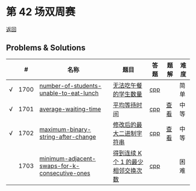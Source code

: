 # 第 42 场双周赛

[返回](../../README.md)

## Problems & Solutions
|     | #    | 名称                                                                                                          | 题目                                                                                                         | 答题                                                                             | 题解                                                                                                                                | 难度 |
| --- | ---- | ------------------------------------------------------------------------------------------------------------- | ------------------------------------------------------------------------------------------------------------ | -------------------------------------------------------------------------------- | ----------------------------------------------------------------------------------------------------------------------------------- | ---- |
| √   | 1700 | [number-of-students-unable-to-eat-lunch](../../problems/number-of-students-unable-to-eat-lunch)               | [无法吃午餐的学生数量](../../problems/number-of-students-unable-to-eat-lunch/README.md)                      | [cpp](../../problems/number-of-students-unable-to-eat-lunch/SOLUTION.cpp)        |                                                                                                                                     | 简单 |
| √   | 1701 | [average-waiting-time](../../problems/average-waiting-time)                                                   | [平均等待时间](../../problems/average-waiting-time/README.md)                                                | [cpp](../../problems/average-waiting-time/SOLUTION.cpp)                          | [查看](https://leetcode-cn.com/problems/average-waiting-time/solution/average-waiting-time-by-ikaruga-3iej/)                        | 中等 |
| √   | 1702 | [maximum-binary-string-after-change](../../problems/maximum-binary-string-after-change)                       | [修改后的最大二进制字符串](../../problems/maximum-binary-string-after-change/README.md)                      | [cpp](../../problems/maximum-binary-string-after-change/SOLUTION.cpp)            | [查看](https://leetcode-cn.com/problems/maximum-binary-string-after-change/solution/maximum-binary-string-after-change-by-ik-tugt/) | 中等 |
|     | 1703 | [minimum-adjacent-swaps-for-k-consecutive-ones](../../problems/minimum-adjacent-swaps-for-k-consecutive-ones) | [得到连续 K 个 1 的最少相邻交换次数](../../problems/minimum-adjacent-swaps-for-k-consecutive-ones/README.md) | [cpp](../../problems/minimum-adjacent-swaps-for-k-consecutive-ones/SOLUTION.cpp) |                                                                                                                                     | 困难 |
